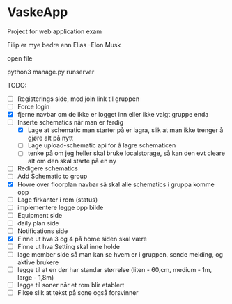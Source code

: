 # VaskeApp

Project for web application exam

Filip er mye bedre enn Elias -Elon Musk

open file

python3 manage.py runserver

TODO:

* [ ] Registerings side, med join link til gruppen
* [ ] Force login
* [X] fjerne navbar om de ikke er logget inn eller ikke valgt gruppe enda
* [ ] Inserte schematics når man er ferdig
  * [X] Lage at schematic man starter på er lagra, slik at man ikke trenger å gjøre alt på nytt
  * [ ] Lage upload-schematic api for å lagre schematicen
  * [ ] tenke på om jeg heller skal bruke localstorage, så kan den evt cleare alt om den skal starte på en ny
* [ ] Redigere schematics
* [ ] Add Schematic to group
* [X] Hovre over floorplan navbar så skal alle schematics i gruppa komme opp
* [ ] Lage firkanter i rom (status)
* [ ] implementere legge opp bilde
* [ ] Equipment side
* [ ] daily plan side
* [ ] Notifications side
* [X] Finne ut hva 3 og 4 på home siden skal være
* [ ] Finne ut hva Setting skal inne holde
* [ ] lage member side så man kan se hvem er i gruppen, sende melding, og aktive brukere
* [ ] legge til at en dør har standar størrelse (liten - 60,cm, medium - 1m, large - 1,8m)
* [ ] legge til soner når et rom blir etablert
* [ ] Fikse slik at tekst på sone også forsvinner
